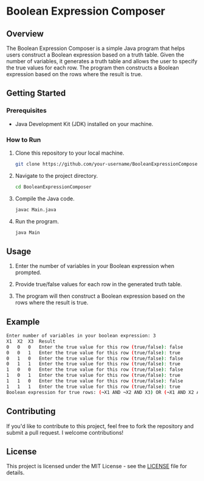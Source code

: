# Boolean Expression Composer

## Overview

The Boolean Expression Composer is a simple Java program that helps users construct a Boolean expression based on a truth table. Given the number of variables, it generates a truth table and allows the user to specify the true values for each row. The program then constructs a Boolean expression based on the rows where the result is true.

## Getting Started

### Prerequisites

- Java Development Kit (JDK) installed on your machine.

### How to Run

1. Clone this repository to your local machine.

   ```bash
   git clone https://github.com/your-username/BooleanExpressionComposer.git
   ```

2. Navigate to the project directory.

   ```bash
   cd BooleanExpressionComposer
   ```

3. Compile the Java code.

   ```bash
   javac Main.java
   ```

4. Run the program.

   ```bash
   java Main
   ```

## Usage

1. Enter the number of variables in your Boolean expression when prompted.

2. Provide true/false values for each row in the generated truth table.

3. The program will then construct a Boolean expression based on the rows where the result is true.

## Example

```bash
Enter number of variables in your boolean expression: 3
X1	X2	X3	Result
0	0	0	Enter the true value for this row (true/false): false
0	0	1	Enter the true value for this row (true/false): true
0	1	0	Enter the true value for this row (true/false): false
0	1	1	Enter the true value for this row (true/false): true
1	0	0	Enter the true value for this row (true/false): false
1	0	1	Enter the true value for this row (true/false): true
1	1	0	Enter the true value for this row (true/false): false
1	1	1	Enter the true value for this row (true/false): true
Boolean expression for true rows: (¬X1 AND ¬X2 AND X3) OR (¬X1 AND X2 AND X3) OR (X1 AND ¬X2 AND ¬X3) OR (X1 AND X2 AND X3)
```

## Contributing

If you'd like to contribute to this project, feel free to fork the repository and submit a pull request. I welcome contributions!

## License

This project is licensed under the MIT License - see the [LICENSE](LICENSE) file for details.
